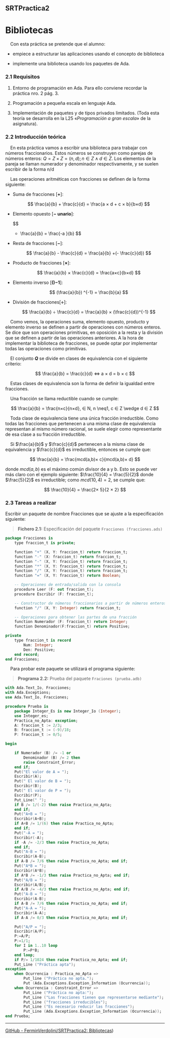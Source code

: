 ## SRTPractica2

# Bibliotecas

    Con esta práctica se pretende que el alumno:

* empiece a estructurar las aplicaciones usando el concepto de biblioteca 

* implemente una biblioteca usando los paquetes de Ada.

### 2.1 Requisitos

1. Entorno de programación en Ada. Para ello conviene recordar la práctica nro. 2 pág. 3.

2. Programación a pequeña escala en lenguaje Ada.

3. Implementación de paquetes y de tipos privados limitados. (Toda esta teoría se desarrolla en la L25 «*Programación a gran escala*» de la asignatura).

### 2.2 Introducción teórica

    En esta práctica vamos a escribir una biblioteca para trabajar con números fraccionarios. Estos números se construyen como parejas de números enteros: $Q = Z × Z = {(n, d); n ∈ Z \wedge d ∈ Z}$. Los elementos de la pareja se llaman numerador y denominador respectivamente, y se suelen escribir de la forma n/d

    Las operaciones aritméticas con fracciones se definen de la forma siguiente:

* Suma de fracciones [**+**]:
  
  $$
  \frac{a}{b} + \frac{c}{d} = \frac{a × d + c × b}{b×d} 
  $$

* Elemento opuesto [**− unario**]:
  
  $$
  - \frac{a}{b} = \frac{-a }{b} 
  $$

* Resta de fracciones [**−**]:
  
  $$
  \frac{a}{b} - \frac{c}{d} = \frac{a}{b} +(- \frac{c}{d}) 
  $$

* Producto de fracciones [**×**]: 
  
  $$
  \frac{a}{b} × \frac{c}{d} = \frac{a×c}{b×d}
  $$

* Elemento inverso [**()−1**]: 
  
  $$
  (\frac{a}{b}) ^{-1} = \frac{b}{a}
  $$

* División de fracciones[**÷**]:
  
  $$
  \frac{a}{b} ÷ \frac{c}{d} = \frac{a}{b} × (\frac{c}{d})^{-1}
  $$

    Como vemos, la operaciones suma, elemento opuesto, producto y elemento inverso se definen a partir de operaciones con números enteros. Se dice que son operaciones primitivas, en oposición a la resta y la división que se definen a partir de las operaciones anteriores. A la hora de implementar la biblioteca de fracciones, se puede optar por implementar todas las operaciones como primitivas.

    El conjunto ***Q*** se divide en clases de equivalencia con el siguiente criterio:   

$$
\frac{a}{b} = \frac{c}{d} ⇔ a × d = b × c
$$

    Estas clases de equivalencia son la forma de definir la igualdad entre fracciones. 

    Una fracción se llama reductible cuando se cumple:

$$
\frac{a}{b} = \frac{n×c}{n×d}, ∈ N, n \neq1, c ∈ Z \wedge d ∈ Z
$$

    Toda clase de equivalencia tiene una única fracción irreductible. Como todas las fracciones que pertenecen a una misma clase de equivalencia representan al mismo número racional, se suele elegir como representante de esa clase a su fracción irreductible.

    Si $\frac{a}{b}$ y $\frac{c}{d}$ pertenecen a la misma clase de equivalencia y $\frac{c}{d}$ es irreductible, entonces se cumple que:

$$
\frac{a}{b} = \frac{mcd(a,b)× c}{mcd(a,b)× d}
$$

donde $mcd(a, b)$ es el máximo común divisor de a y b. Esto se puede ver más claro con el ejemplo siguiente: $\frac{10}{4} = \frac{5}{2}$ donde $\frac{5}{2}$ es irreductible; como $mcd(10, 4) = 2$, se cumple que:

$$
\frac{10}{4} = \frac{2× 5}{2 × 2}
$$

### 2.3 Tareas a realizar

Escribir un paquete de nombre Fracciones que se ajuste a la especificación siguiente:

> **Fichero 2.1:** Especificación del paquete `Fracciones (fracciones.ads)`

```ada
package Fracciones is
    type fraccion_t is private;

    function "+" (X, Y: fraccion_t) return fraccion_t;
    function "-" (X: fraccion_t) return fraccion_t;
    function "-" (X, Y: fraccion_t) return fraccion_t;
    function "*" (X, Y: fraccion_t) return fraccion_t;
    function "/" (X, Y: fraccion_t) return fraccion_t;
    function "=" (X, Y: fraccion_t) return Boolean;

    -- Operaciones de entrada/salida con la consola
    procedure Leer (F: out fraccion_t);
    procedure Escribir (F: fraccion_t);

    -- Constructor de números fraccionarios a partir de números enteros
    function "/" (X, Y: Integer) return fraccion_t;

    -- Operaciones para obtener las partes de una fracción
    function Numerador (F: fraccion_t) return Integer;
    function Denominador(F:fraccion_t) return Positive;

private
    type fraccion_t is record
        Num: Integer;
        Den: Positive;
    end record;
end Fracciones;
```

    Para probar este paquete se utilizará el programa siguiente:

> **Programa 2.2:** Prueba del paquete `Fraciones (prueba.adb)`

```ada
with Ada.Text_Io, Fracciones;
with Ada.Exceptions;
use Ada.Text_Io, Fracciones;

procedure Prueba is
    package Integer_Es is new Integer_Io (Integer);
    use Integer_es;
    Practica_no_Apta: exception;
    A: fraccion_t := 2/3;
    B: fraccion_t := (-9)/18;
    P: fraccion_t := 0/5;

begin

    if Numerador (B) /= -1 or
        Denominador (B) /= 2 then
        raise Constraint_Error;
    end if;
    Put("El valor de A = ");
    Escribir(A);
    Put(" El valor de B = ");
    Escribir(B);
    Put(" El valor de P = ");
    Escribir(P);
    Put_Line(" ");
    if B /= 1/(-2) then raise Practica_no_Apta;
    end if;
    Put("A+B = ");
    Escribir(A+B);
    if A+B /= 1/(6) then raise Practica_no_Apta;
    end if;
    Put("-A = ");
    Escribir(-A);
    if -A /= -2/3 then raise Practica_no_Apta;
    end if;
    Put("A-B = ");
    Escribir(A-B);
    if A-B /= 7/6 then raise Practica_no_Apta; end if;
    Put("A*B = ");
    Escribir(A*B);
    if A*B /= -1/3 then raise Practica_no_Apta; end if;
    Put("A/B = ");
    Escribir(A/B);
    if A/B /= -4/3 then raise Practica_no_Apta; end if;
    Put("A-B = ");
    Escribir(A-B);
    if A-B /= 7/6 then raise Practica_no_Apta; end if;
    Put("A-A = ");
    Escribir(A-A);
    if A-A /= 0/3 then raise Practica_no_Apta; end if;

    Put("A/P = ");
    Escribir(A/P);
    P:=A/P;
    P:=1/1;
    for I in 1..10 loop
        P:=P*B;
    end loop;
    if P/= 1/1024 then raise Practica_no_Apta; end if;
    Put_Line ("Práctica apta");
exception
    when Ocurrencia : Practica_no_Apta =>
        Put_line ("Práctica no apta.");
        Put (Ada.Exceptions.Exception_Information (Ocurrencia));
    when Ocurrencia : Constraint_Error =>
        Put_Line ("Práctica no apta:");
        Put_Line ("Las fracciones tienen que representarse mediante");
        Put_Line ("fracciones irreducibles");
        Put_Line ("Es necesario reducir las fracciones");
        Put_Line (Ada.Exceptions.Exception_Information (Ocurrencia));
end Prueba;
```

---

[GitHub - FerminVerdolini/SRTPractica2: Bibliotecas](https://github.com/FerminVerdolini/SRTPractica2))
